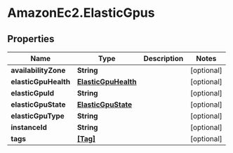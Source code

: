 # AmazonEc2.ElasticGpus

## Properties

Name | Type | Description | Notes
------------ | ------------- | ------------- | -------------
**availabilityZone** | **String** |  | [optional] 
**elasticGpuHealth** | [**ElasticGpuHealth**](ElasticGpuHealth.md) |  | [optional] 
**elasticGpuId** | **String** |  | [optional] 
**elasticGpuState** | [**ElasticGpuState**](ElasticGpuState.md) |  | [optional] 
**elasticGpuType** | **String** |  | [optional] 
**instanceId** | **String** |  | [optional] 
**tags** | [**[Tag]**](Tag.md) |  | [optional] 


